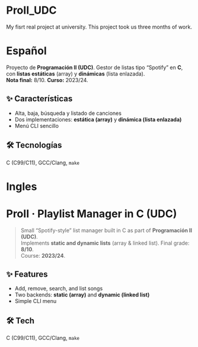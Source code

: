 # ProII_UDC
My fisrt real project at university. This project took us three months of work. 

# Español
Proyecto de **Programación II (UDC)**. Gestor de listas tipo “Spotify” en **C**, con **listas estáticas** (array) y **dinámicas** (lista enlazada).  
**Nota final:** 8/10. **Curso:** 2023/24.

## ✨ Características
- Alta, baja, búsqueda y listado de canciones  
- Dos implementaciones: **estática (array)** y **dinámica (lista enlazada)**  
- Menú CLI sencillo  

## 🛠 Tecnologías
C (C99/C11), GCC/Clang, `make`



# Ingles
# ProII · Playlist Manager in C (UDC)

> Small “Spotify-style” list manager built in C as part of **Programación II (UDC)**.  
> Implements **static and dynamic lists** (array & linked list). Final grade: **8/10**.  
> Course: **2023/24**.

## ✨ Features
- Add, remove, search, and list songs
- Two backends: **static (array)** and **dynamic (linked list)**
- Simple CLI menu

## 🛠 Tech
C (C99/C11), GCC/Clang, `make`
